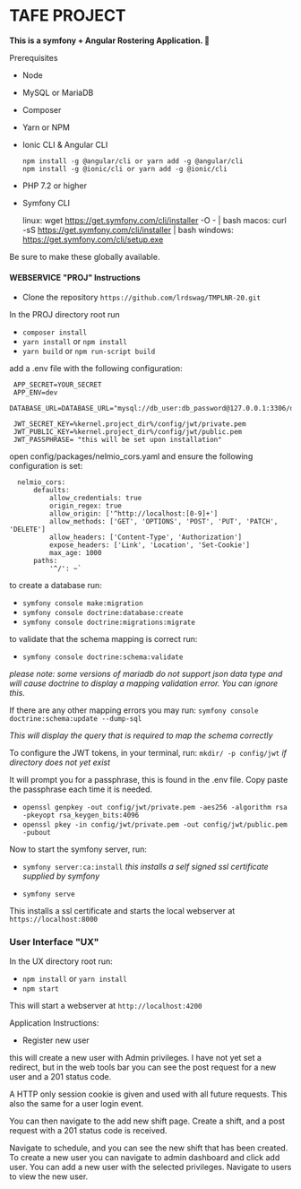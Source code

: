 #  TAFE PROJECT
**This is a symfony + Angular Rostering Application. 📅**

Prerequisites 
- Node 
- MySQL or MariaDB
- Composer 
- Yarn or NPM
- Ionic CLI & Angular CLI

      npm install -g @angular/cli or yarn add -g @angular/cli
      npm install -g @ionic/cli or yarn add -g @ionic/cli
      
- PHP 7.2 or higher
- Symfony CLI 


    linux: wget https://get.symfony.com/cli/installer -O - | bash
    macos: curl -sS https://get.symfony.com/cli/installer | bash
    windows: https://get.symfony.com/cli/setup.exe
      
Be sure to make these globally available.

#### WEBSERVICE "PROJ" Instructions
- Clone the repository `https://github.com/lrdswag/TMPLNR-20.git`

In the PROJ directory root run
 
- `composer install`
- `yarn install` or `npm install`
- `yarn build` or `npm run-script build`

add a .env file with the following configuration: 

     APP_SECRET=YOUR_SECRET
     APP_ENV=dev
     DATABASE_URL=DATABASE_URL="mysql://db_user:db_password@127.0.0.1:3306/db_name"
     
     JWT_SECRET_KEY=%kernel.project_dir%/config/jwt/private.pem
     JWT_PUBLIC_KEY=%kernel.project_dir%/config/jwt/public.pem
     JWT_PASSPHRASE= "this will be set upon installation"

open config/packages/nelmio_cors.yaml and ensure the following configuration is set:

      nelmio_cors:
          defaults:
              allow_credentials: true
              origin_regex: true
              allow_origin: ['^http://localhost:[0-9]+']
              allow_methods: ['GET', 'OPTIONS', 'POST', 'PUT', 'PATCH', 'DELETE']
              allow_headers: ['Content-Type', 'Authorization']
              expose_headers: ['Link', 'Location', 'Set-Cookie']
              max_age: 1000
          paths:
              '^/': ~`

to create a database run: 
- `symfony console make:migration`
- `symfony console doctrine:database:create`
- `symfony console doctrine:migrations:migrate`

to validate that the schema mapping is correct run:
- `symfony console doctrine:schema:validate` 

_please note: some versions of mariadb do not support json data type and will cause doctrine to display a mapping validation error. You can ignore this._

If there are any other mapping errors you may run: `symfony console doctrine:schema:update --dump-sql` 

_This will display the query that is required to map the schema correctly_

To configure the JWT tokens, in your terminal, run: `mkdir/ -p config/jwt` _if directory does not yet exist_

It will prompt you for a passphrase, this is found in the .env file. Copy paste the passphrase each time it is needed.

- `openssl genpkey -out config/jwt/private.pem -aes256 -algorithm rsa -pkeyopt rsa_keygen_bits:4096`
- `openssl pkey -in config/jwt/private.pem -out config/jwt/public.pem -pubout`

Now to start the symfony server, run:
 - `symfony server:ca:install`
 _this installs a self signed ssl certificate supplied by symfony_
 
 - `symfony serve`
 
 This installs a ssl certificate and starts the local webserver at `https://localhost:8000` 

### User Interface "UX"

In the UX directory root run:
 
- `npm install` or `yarn install`
- `npm start`

This will start a webserver at `http://localhost:4200`

Application Instructions:

- Register new user

this will create a new user with Admin privileges.
I have not yet set a redirect, but in the web tools bar you can see the post request for a new user and a 201 status code.

A HTTP only session cookie is given and used with all future requests. This also the same for a user login event.

You can then navigate to the add new shift page. Create a shift, and a post request with a 201 status code is received.

Navigate to schedule, and you can see the new shift that has been created. To create a new user you can navigate to admin dashboard and click 
add user. You can add a new user with the selected privileges. Navigate to users to view the new user.



